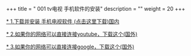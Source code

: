 +++
title = " 001 tv电视 手机软件的安装"
description = ""
weight = 20
+++

[* 1.下载并安装 手机电视软件 (点击这里下载)国内](com.sancel.vlmediaplayer.001.apk)

[* 2.如果你的网络可以直接连接youtube，下载这个(国外)](activoKat.musicas.gratis.001.apk)

[* 3.如果你的网络可以直接连接google，下载这个(国外)](com.voicenotebook.voicenotebook.001.apk)

